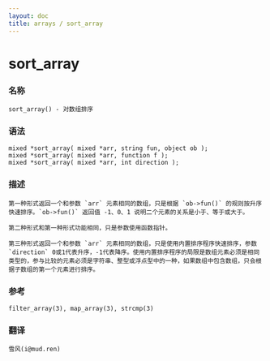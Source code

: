 ```yaml
---
layout: doc
title: arrays / sort_array
---
```

# sort_array

### 名称

    sort_array() - 对数组排序

### 语法

    mixed *sort_array( mixed *arr, string fun, object ob );
    mixed *sort_array( mixed *arr, function f );
    mixed *sort_array( mixed *arr, int direction );

### 描述

    第一种形式返回一个和参数 `arr` 元素相同的数组，只是根据 `ob->fun()` 的规则按升序快速排序。`ob->fun()` 返回值 -1、0、1 说明二个元素的关系是小于、等于或大于。

    第二种形式和第一种形式功能相同，只是参数使用函数指针。

    第三种形式返回一个和参数 `arr` 元素相同的数组，只是使用内置排序程序快速排序，参数 `direction` 0或1代表升序，-1代表降序。使用内置排序程序的局限是数组元素必须是相同类型的，参与比较的元素必须是字符串、整型或浮点型中的一种，如果数组中包含数组，只会根据子数组的第一个元素进行排序。

### 参考

    filter_array(3), map_array(3), strcmp(3)

### 翻译

    雪风(i@mud.ren)
